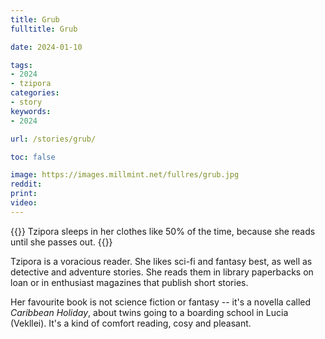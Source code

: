 ```yaml
---
title: Grub
fulltitle: Grub

date: 2024-01-10

tags:
- 2024
- tzipora
categories:
- story
keywords:
- 2024

url: /stories/grub/

toc: false

image: https://images.millmint.net/fullres/grub.jpg
reddit:
print:
video:
---
```

{{<note caption>}}
Tzipora sleeps in her clothes like 50% of the time, because she reads until she passes out.
{{</note>}}

Tzipora is a voracious reader. She likes sci-fi and fantasy best, as well as detective and adventure stories. She reads them in library paperbacks on loan or in enthusiast magazines that publish short stories.

Her favourite book is not science fiction or fantasy -- it's a novella called *Caribbean Holiday*, about twins going to a boarding school in Lucia (Vekllei). It's a kind of comfort reading, cosy and pleasant.
